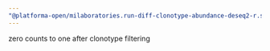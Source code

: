 ```yaml
---
"@platforma-open/milaboratories.run-diff-clonotype-abundance-deseq2-r.software": minor
---
```


zero counts to one after clonotype filtering
